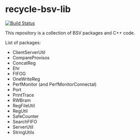 recycle-bsv-lib
===============

[![Build Status](https://travis-ci.org/csail-csg/recycle-bsv-lib.svg?branch=master)](https://travis-ci.org/csail-csg/recycle-bsv-lib)

This repository is a collection of BSV packages and C++ code.

List of packages:
* ClientServerUtil
* CompareProvisos
* ConcatReg
* Ehr
* FIFOG
* OneWriteReg
* PerfMonitor (and PerfMonitorConnectal)
* Port
* PrintTrace
* RWBram
* RegFileUtil
* RegUtil
* SafeCounter
* SearchFIFO
* ServerUtil
* StringUtils

